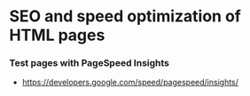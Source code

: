 # SEO and speed optimization of HTML pages

### Test pages with PageSpeed Insights

- https://developers.google.com/speed/pagespeed/insights/ 

